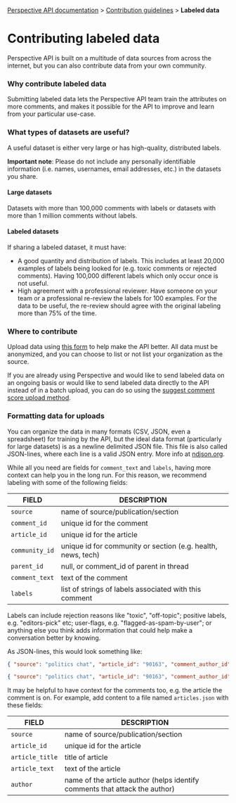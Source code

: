 [Perspective API documentation](../README.md) > [Contribution guidelines](README.md) > **Labeled data**

# Contributing labeled data

Perspective API is built on a multitude of data sources from across the internet,
but you can also contribute data from your own community.

### Why contribute labeled data

Submitting labeled data lets the Perspective API team train the attributes on
more comments, and makes it possible for the API to improve and learn from your
particular use-case.

### What types of datasets are useful?

A useful dataset is either very large or has high-quality, distributed labels.

**Important note**: Please do not include any personally identifiable information
(i.e. names, usernames, email addresses, etc.) in the datasets you share.

#### Large datasets

Datasets with more than 100,000 comments with labels or datasets with more than
1 million comments without labels.

#### Labeled datasets

If sharing a labeled dataset, it must have:

+ A good quantity and distribution of labels. This includes at least 20,000
examples of labels being looked for (e.g. toxic comments or rejected comments).
Having 100,000 different labels which only occur once is not useful.
+ High agreement with a professional reviewer. Have someone on your team or a
professional re-review the labels for 100 examples. For the data to be useful,
the re-review should agree with the original labeling more than 75% of the time.

### Where to contribute

Upload data using [this form](https://docs.google.com/forms/d/e/1FAIpQLScAivfFHiwq08JfsHuIkTbdECLK0nSmyBi4JMvaqDrom2aVQw/viewform?c=0&w=1)
to help make the API better. All data must be anonymized, and you can choose
to list or not list your organization as the source.

If you are already using Perspective and would like to send labeled data on an
ongoing basis or would like to send labeled data directly to the API instead of
in a batch upload, you can do so using the
[suggest comment score upload method](https://support.perspectiveapi.com/s/article/score-feedback).
 
### Formatting data for uploads

You can organize the data in many formats (CSV, JSON, even a spreadsheet) for
training by the API, but the ideal data format (particularly for large datasets)
is as a newline delimited JSON file. This file is also called JSON-lines, where
each line is a valid JSON entry. More info at [ndjson.org](https://ndjson.org).
 
While all you need are fields for `comment_text` and `labels`, having more
context can help you in the long run. For this reason, we recommend labeling
with some of the following fields:

| FIELD | DESCRIPTION |
| -- | -- |
| `source` | name of source/publication/section |
| `comment_id` | unique id for the comment |
| `article_id` | unique id for the article |
| `community_id` | unique id for community or section (e.g. health, news, tech) |
| `parent_id` | null, or comment_id of parent in thread |
| `comment_text` | text of the comment |
| `labels` | list of strings of labels associated with this comment |

Labels can include rejection reasons like "toxic", "off-topic"; positive labels, e.g.
"editors-pick" etc; user-flags, e.g. "flagged-as-spam-by-user"; or anything else you
think adds information that could help make a conversation better by knowing.

As JSON-lines, this would look something like:
 
```json
{ "source": "politics chat", "article_id": "90163", "comment_author_id": "4acf39f1e2", "parent_id": "47210", "comment_text": "You are a stupid idiot", "comment_id": "47212", "labels": ["obscene"]}

{ "source": "politics chat", "article_id": "90163", "comment_author_id": "e9af5bb45", "parent_id": "47212", "comment_text": "You, are the real dummy here! fool!", "comment_id": "47213", "labels": ["personal_attack"]}
```

It may be helpful to have context for the comments too, e.g. the article the comment
is on. For example, add content to a file named `articles.json` with these fields:

| FIELD | DESCRIPTION |
| -- | -- |
| `source` | name of source/publication/section |
| `article_id` | unique id for the article |
| `article_title` | title of article |
| `article_text` | text of the article |
| `author` | name of the article author (helps identify comments that attack the author) |
